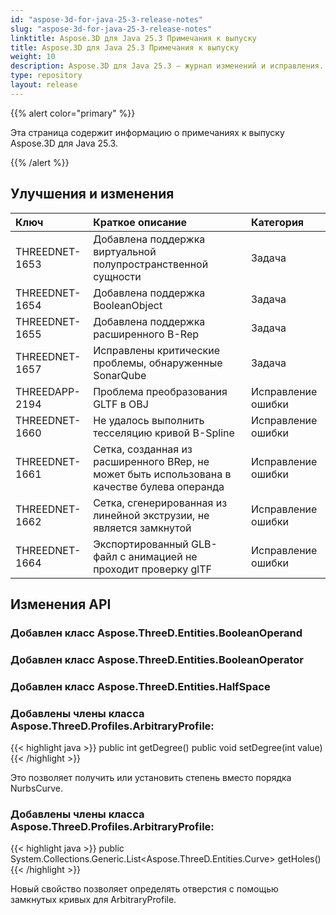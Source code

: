 ```yaml
---
id: "aspose-3d-for-java-25-3-release-notes"
slug: "aspose-3d-for-java-25-3-release-notes"
linktitle: Aspose.3D для Java 25.3 Примечания к выпуску
title: Aspose.3D для Java 25.3 Примечания к выпуску
weight: 10
description: Aspose.3D для Java 25.3 — журнал изменений и исправления.
type: repository
layout: release
---
```


{{% alert color="primary" %}}

Эта страница содержит информацию о примечаниях к выпуску Aspose.3D для Java 25.3.

{{% /alert %}}
## **Улучшения и изменения**
|**Ключ**|**Краткое описание**|**Категория**|
| :- | :- | :- |
| THREEDNET-1653 | Добавлена поддержка виртуальной полупространственной сущности | Задача |
| THREEDNET-1654 | Добавлена поддержка BooleanObject | Задача |
| THREEDNET-1655 | Добавлена поддержка расширенного B-Rep | Задача |
| THREEDNET-1657 | Исправлены критические проблемы, обнаруженные SonarQube | Задача |
| THREEDAPP-2194 | Проблема преобразования GLTF в OBJ | Исправление ошибки |
| THREEDNET-1660 | Не удалось выполнить тесселяцию кривой B-Spline | Исправление ошибки |
| THREEDNET-1661 | Сетка, созданная из расширенного BRep, не может быть использована в качестве булева операнда | Исправление ошибки |
| THREEDNET-1662 | Сетка, сгенерированная из линейной экструзии, не является замкнутой | Исправление ошибки |
| THREEDNET-1664 | Экспортированный GLB-файл с анимацией не проходит проверку glTF | Исправление ошибки |

## Изменения API ##

### Добавлен класс **Aspose.ThreeD.Entities.BooleanOperand**
### Добавлен класс **Aspose.ThreeD.Entities.BooleanOperator**
### Добавлен класс **Aspose.ThreeD.Entities.HalfSpace**

### Добавлены члены класса **Aspose.ThreeD.Profiles.ArbitraryProfile**:

{{< highlight java >}}
        public int getDegree()
        public void setDegree(int value)
{{< /highlight >}}

Это позволяет получить или установить степень вместо порядка NurbsCurve.


### Добавлены члены класса **Aspose.ThreeD.Profiles.ArbitraryProfile**:

{{< highlight java >}}
        public System.Collections.Generic.List<Aspose.ThreeD.Entities.Curve> getHoles()
{{< /highlight >}}

Новый свойство позволяет определять отверстия с помощью замкнутых кривых для ArbitraryProfile.